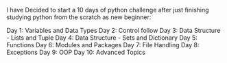 I have Decided to start a 10 days of python challenge after just finishing studying python from the scratch as new beginner: 

Day 1: Variables and Data Types
Day 2: Control follow 
Day 3: Data Structure - Lists and Tuple
Day 4: Data Structure - Sets and Dictionary
Day 5: Functions
Day 6: Modules and Packages
Day 7: File Handling
Day 8: Exceptions
Day 9: OOP
Day 10: Advanced Topics 
